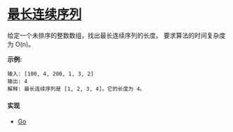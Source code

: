# [最长连续序列](https://leetcode-cn.com/problems/longest-consecutive-sequence/description/)

给定一个未排序的整数数组，找出最长连续序列的长度。
要求算法的时间复杂度为 O(n)。

**示例:**
```
输入: [100, 4, 200, 1, 3, 2]
输出: 4
解释: 最长连续序列是 [1, 2, 3, 4]。它的长度为 4。
```

#### 实现
- [Go](https://github.com/pojozhang/playground/blob/master/solutions/go/src/playground/algorithm/longest_consecutive_sequence.go)
